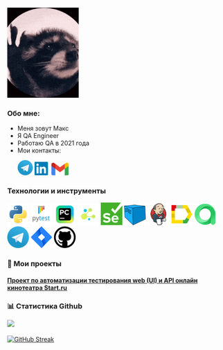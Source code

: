 
![autotest_gif](images/raccoon-rave.gif)

### Обо мне:
- Меня зовут Макс
- Я QA Engineer
- Работаю QA в 2021 года
- Мои контакты:
<p>
  &#8287;&#8287;&#8287;&#8287;&#8287;
    <a href="https://t.me/Maxunris"><img width="35px" alt="Telegram" title="Telegram" src="images/tg.png"/></a>
    <a href="https://www.linkedin.com/in/maxunris/"><img width="35px" alt="LinkedIn" title="LinkedIn" src="images/linkedin.png/"></a>
    <a href="mailto:maxunris@gmail.com"><img width="40px" alt="Write me Email" title="Gmail" src="images/gmail.png"/></a>
</p>

### Технологии и инструменты
<p  align="center">

<img src="images/logos/python-original.svg" width="50" title="Python"> <img src="images/logos/pytest.png" width="50" title="Pytest"> <img src="images/logos/intellij_pycharm.png" width="50" title="PyCharm"> <img src="images/logos/selene.png" width="50" title="Selene"> <img src="images/logos/selenium.png" width="50" title="Selenium"> <img src="images/logos/selenoid.png" width="50" title="Selenoid"> <img src="images/logos/jenkins.png" width="50" title="Jenkins"> <img src="images/logos/allure_report.png" width="50" title="Allure Report"> <img src="images/logos/allure_testops.png" width="50" title="Allure TestOps"> <img src="images/logos/tg.png" width="50" title="Telegram"> <img src="images/logos/jira.png" width="50" title="Jira"> <img src="images/logos/github.png" width="50" title="GitHub">
</p>

### 🚀 Мои проекты 
#### <a target="_blank" href="https://github.com/Maxunris/start_project">Проект по  автоматизации тестирования web (UI) и API онлайн кинотеатра Start.ru</a>
### 📊 Статистика Github

![](https://github-profile-summary-cards.vercel.app/api/cards/profile-details?username=Maxunris&theme=radical)
</br>
</br>
[![GitHub Streak](https://streak-stats.demolab.com/?user=Maxunris&theme=radical)](https://git.io/streak-stats)